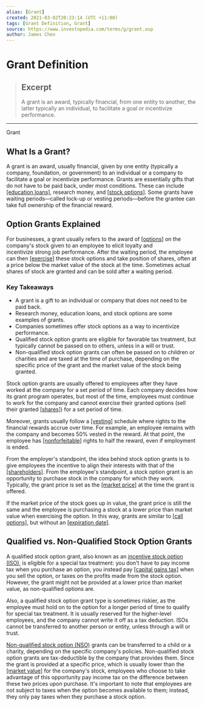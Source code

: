 ```yaml
---
alias: [Grant]
created: 2021-03-02T20:23:14 (UTC +11:00)
tags: [Grant Definition, Grant]
source: https://www.investopedia.com/terms/g/grant.asp
author: James Chen
---
```


# Grant Definition

> ## Excerpt
> A grant is an award, typically financial, from one entity to another, the latter typically an individual, to facilitate a goal or incentivize performance.

---

Grant
## What Is a Grant?

A grant is an award, usually financial, given by one entity (typically a company, foundation, or government) to an individual or a company to facilitate a goal or incentivize performance. Grants are essentially gifts that do not have to be paid back, under most conditions. These can include [[education loans]](https://www.investopedia.com/terms/e/education-loan.asp), research money, and [[stock options]](https://www.investopedia.com/terms/s/stockoption.asp). Some grants have waiting periods—called lock-up or vesting periods—before the grantee can take full ownership of the financial reward.

## Option Grants Explained

For businesses, a grant usually refers to the award of [[options]](https://www.investopedia.com/terms/o/option.asp) on the company's stock given to an employee to elicit loyalty and incentivize strong job performance. After the waiting period, the employee can then [[exercise]](https://www.investopedia.com/terms/e/exercise.asp) these stock options and take position of shares, often at a price below the market value of the stock at the time. Sometimes actual shares of stock are granted and can be sold after a waiting period.

### Key Takeaways

-   A grant is a gift to an individual or company that does not need to be paid back.
-   Research money, education loans, and stock options are some examples of grants.
-   Companies sometimes offer stock options as a way to incentivize performance.
-   Qualified stock option grants are eligible for favorable tax treatment, but typically cannot be passed on to others, unless in a will or trust.
-   Non-qualified stock option grants can often be passed on to children or charities and are taxed at the time of purchase, depending on the specific price of the grant and the market value of the stock being granted.

Stock option grants are usually offered to employees after they have worked at the company for a set period of time. Each company decides how its grant program operates, but most of the time, employees must continue to work for the company and cannot exercise their granted options (sell their granted [[shares]](https://www.investopedia.com/terms/s/shares.asp)) for a set period of time.

Moreover, grants usually follow a [[vesting]](https://www.investopedia.com/terms/v/vesting.asp) schedule where rights to the financial rewards accrue over time. For example, an employee remains with the company and becomes 50% vested in the reward. At that point, the employee has [[nonforfeitable]](https://www.investopedia.com/terms/n/nonforfeiture-clause.asp) rights to half the reward, even if employment is ended.

From the employer's standpoint, the idea behind stock option grants is to give employees the incentive to align their interests with that of the [[shareholders]](https://www.investopedia.com/terms/s/shareholder.asp). From the employee's standpoint, a stock option grant is an opportunity to purchase stock in the company for which they work. Typically, the grant price is set as the [[market price]](https://www.investopedia.com/terms/m/market-price.asp) at the time the grant is offered.

If the market price of the stock goes up in value, the grant price is still the same and the employee is purchasing a stock at a lower price than market value when exercising the option. In this way, grants are similar to [[call options]](https://www.investopedia.com/terms/c/calloption.asp), but without an [[expiration date]](https://www.investopedia.com/terms/e/expirationdate.asp).

## Qualified vs. Non-Qualified Stock Option Grants

A qualified stock option grant, also known as an [incentive stock option (ISO)](https://www.investopedia.com/terms/i/iso.asp), is eligible for a special tax treatment: you don't have to pay income tax when you purchase an option, you instead pay [[capital gains tax]](https://www.investopedia.com/terms/c/capital_gains_tax.asp) when you sell the option, or taxes on the profits made from the stock option. However, the grant might not be provided at a lower price than market value, as non-qualified options are.

Also, a qualified stock option grant type is sometimes riskier, as the employee must hold on to the option for a longer period of time to qualify for special tax treatment. It is usually reserved for the higher-level employees, and the company cannot write it off as a tax deduction. ISOs cannot be transferred to another person or entity, unless through a will or trust.

[Non-qualified stock option (NSO)](https://www.investopedia.com/terms/n/nso.asp) grants can be transferred to a child or a charity, depending on the specific company's policies. Non-qualified stock option grants are tax-deductible by the company that provides them. Since the grant is provided at a specific price, which is usually lower than the [[market value]](https://www.investopedia.com/terms/m/marketvalue.asp) for the company's stock, employees who choose to take advantage of this opportunity pay income tax on the difference between these two prices upon purchase. It's important to note that employees are not subject to taxes when the option becomes available to them; instead, they only pay taxes when they purchase a stock option.
